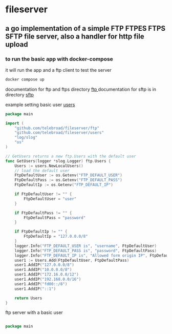 # fileserver
## a go implementation of a simple FTP FTPES FTPS SFTP file server, also a handler for http file upload


### to run the basic app with docker-compose
it will run the app and a ftp client to test the server
```bash
docker compose up
```

documentation for ftp and ftps directory [ftp ](ftp/README.md)
documentation for sftp is in directory [sftp](sftp/README.md)


example setting basic user [users](users/README.md)

```go
package main

import (
	"github.com/telebroad/fileserver/ftp"
	"github.com/telebroad/fileserver/users"
	"log/slog"
	"os"
)

// GetUsers returns a new ftp.Users with the default user
func GetUsers(logger *slog.Logger) ftp.Users {
	Users := users.NewLocalUsers()
	// load the default user
	FtpDefaultUser := os.Getenv("FTP_DEFAULT_USER")
	FtpDefaultPass := os.Getenv("FTP_DEFAULT_PASS")
	FtpDefaultIp := os.Getenv("FTP_DEFAULT_IP")

	if FtpDefaultUser != "" {
		FtpDefaultUser = "user"
	}

	if FtpDefaultPass != "" {
		FtpDefaultPass = "password"
	}

	if FtpDefaultIp != "" {
		FtpDefaultIp = "127.0.0.0/8"
	}
	logger.Info("FTP_DEFAULT_USER is", "username", FtpDefaultUser)
	logger.Info("FTP_DEFAULT_PASS is", "password", FtpDefaultPass)
	logger.Info("FTP_DEFAULT_IP is", "Allowed form origin IP", FtpDefaultIp)
	user1 := Users.Add(FtpDefaultUser, FtpDefaultPass)
	user1.AddIP("127.0.0.0/8")
	user1.AddIP("10.0.0.0/8")
	user1.AddIP("172.16.0.0/12")
	user1.AddIP("192.168.0.0/16")
	user1.AddIP("fd00::/8")
	user1.AddIP("::1")

	return Users
}

```

ftp server with a basic user
```go

package main
```